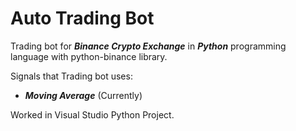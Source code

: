 # Auto Trading Bot
Trading bot for ***Binance Crypto Exchange*** in ***Python*** programming language with python-binance library.

Signals that Trading bot uses:
  - ***Moving Average*** (Currently)

Worked in Visual Studio Python Project.
